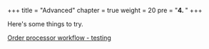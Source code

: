 +++
title = "Advanced"
chapter = true
weight = 20
pre = "<b>4. </b>"
+++

Here's some things to try.

[Order processor workflow - testing](/4-advanced/order-processor-workflow/_index_en.html)
